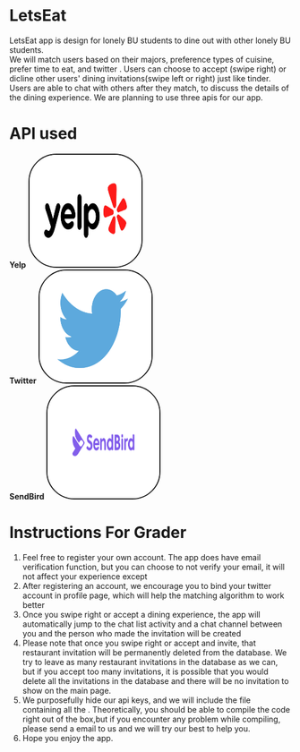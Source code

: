# LetsEat
LetsEat app is design for lonely BU students to dine out with other lonely BU students.<br>
We will match users based on their majors, preference types of cuisine, prefer time to eat, and twitter . Users can choose to accept (swipe right) or dicline other users' dining invitations(swipe left or right) just like tinder. <br>
Users are able to chat with others after they match, to discuss the details of the dining experience. We are planning to use three apis for our app.<br>

# API used 
<b>Yelp</b>
<img   style = "height:200px; width: 200px;border: solid 2px; border-radius: 50px;" 
       src="yelp.jpg" ><br>
<b>Twitter</b>
<img   style = "height:200px; width: 200px;border: solid 2px; border-radius: 50px;" 
       src="twitter.jpg" ><br>
<b>SendBird</b>
<img   style = "height:200px; width: 200px;border: solid 2px; border-radius: 50px;" 
       src="sendbird.png" ><br>

# Instructions For Grader
1. Feel free to register your own account. The app does have email verification function, but you can choose to not verify your email, it will not affect your experience except  
2. After registering an account, we encourage you to bind your twitter account in profile page, which will help the matching algorithm to work better
3. Once you swipe right or accept a dining experience, the app will automatically jump to the chat list activity and a chat channel between you and the person who made the invitation will be created
4. Please note that once you swipe right or accept and invite, that restaurant invitation will be permanently deleted from the database. We try to leave as many restaurant invitations in the database 
   as we can, but if you accept too many invitations, it is possible that you would delete all the invitations in the database and there will be no invitation to show on the main page. 
5. We purposefully hide our api keys, and we will include the file containing all the . Theoretically, you should be able to compile the code right out of the box,but if you encounter any problem while
   compiling, please send a email to us and we will try our best to help you.
6. Hope you enjoy the app.
